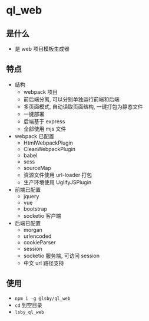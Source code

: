 # ql_web

## 是什么

- 是 web 项目模板生成器

## 特点

- 结构
  - webpack 项目
  - 前后端分离, 可以分别单独运行前端和后端
  - 多页面模式, 自动读取页面结构, 一键打包为静态文件
  - 一键部署
  - 后端基于 express
  - 全部使用 mjs 文件
- webpack 已配置
  - HtmlWebpackPlugin
  - CleanWebpackPlugin
  - babel
  - scss
  - sourceMap
  - 资源文件使用 url-loader 打包
  - 生产环境使用 UglifyJSPlugin
- 前端已配置
  - jquery
  - vue
  - bootstrap
  - socketio 客户端
- 后端已配置
  - morgan
  - urlencoded
  - cookieParser
  - session
  - socketio 服务端, 可访问 session
  - 中文 url 路径支持

## 使用

- `npm i -g @lsby/ql_web`
- `cd` 到空目录
- `lsby_ql_web`
